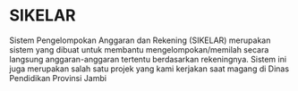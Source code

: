 # SIKELAR
Sistem Pengelompokan Anggaran dan Rekening (SIKELAR) merupakan sistem yang dibuat untuk membantu mengelompokan/memilah secara langsung anggaran-anggaran tertentu berdasarkan rekeningnya. Sistem ini juga merupakan salah satu projek yang kami kerjakan saat magang di Dinas Pendidikan Provinsi Jambi
